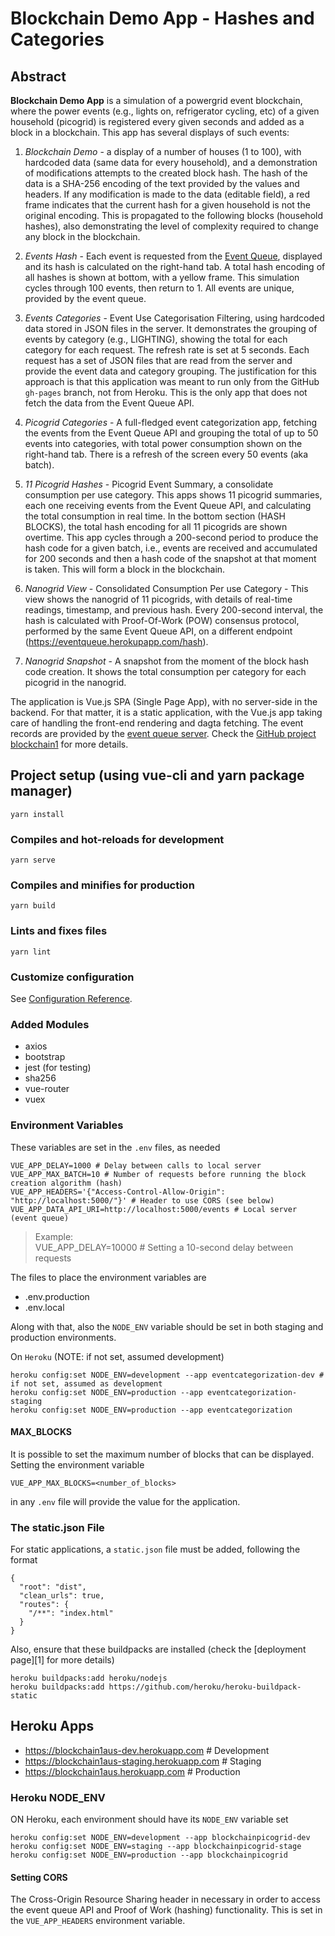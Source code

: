 # Blockchain Demo App - Hashes and Categories

## Abstract

**Blockchain Demo App** is a simulation of a powergrid event blockchain, where the power events (e.g., lights on, refrigerator cycling, etc) of a given household (picogrid) is registered every given seconds and added as a block in a blockchain. This app has several displays of such events:

1. _Blockchain Demo_ - a display of a number of houses (1 to 100), with hardcoded data (same data for every household), and a demonstration of modifications attempts to the created block hash. The hash of the data is a SHA-256 encoding of the text provided by the values and headers. If any modification is made to the data (editable field), a red frame indicates that the current hash for a given household is not the original encoding. This is propagated to the following blocks (household hashes), also demonstrating the level of complexity required to change any block in the blockchain.

1. _Events Hash_ - Each event is requested from the [Event Queue](https://github.com/gcastilhos/blockchain1), displayed and its hash is calculated on the right-hand tab. A total hash encoding of all hashes is shown at bottom, with a yellow frame. This simulation cycles through 100 events, then return to 1. All events are unique, provided by the event queue.

1. _Events Categories_ - Event Use Categorisation Filtering, using hardcoded data stored in JSON files in the server. It demonstrates the grouping of events by category (e.g., LIGHTING), showing the total for each category for each request. The refresh rate is set at 5 seconds. Each request has a set of JSON files that are read from the server and provide the event data and category grouping. The justification for this approach is that this application was meant to run only from the GitHub `gh-pages` branch, not from Heroku. This is the only app that does not fetch the data from the Event Queue API.

1. _Picogrid Categories_ - A full-fledged event categorization app, fetching the events from the Event Queue API and grouping the total of up to 50 events into categories, with total power consumption shown on the right-hand tab. There is a refresh of the screen every 50 events (aka batch).

1. _11 Picogrid Hashes_ - Picogrid Event Summary, a consolidate consumption per use category. This apps shows 11 picogrid summaries, each one receiving events from the Event Queue API, and calculating the total consumption in real time. In the bottom section (HASH BLOCKS), the total hash encoding for all 11 picogrids are shown overtime. This app cycles through a 200-second period to produce the hash code for a given batch, i.e., events are received and accumulated for 200 seconds and then a hash code of the snapshot at that moment is taken. This will form a block in the blockchain.

1. _Nanogrid View_ - Consolidated Consumption Per use Category - This view shows the nanogrid of 11 picogrids, with details of real-time readings, timestamp, and previous hash. Every  200-second interval, the hash is calculated with Proof-Of-Work (POW) consensus protocol, performed by the same Event Queue API, on a different endpoint (https://eventqueue.herokupapp.com/hash). 

1. _Nanogrid Snapshot_ - A snapshot from the moment of the block hash code creation. It shows the total consumption per category for each picogrid in the nanogrid.

The application is Vue.js SPA (Single Page App), with no server-side in the backend. For that matter, it is a static application, with the Vue.js app taking care of handling the front-end rendering and dagta fetching. The event records are provided by the [event queue server](https://eventqueue.herokuapp.com/events). Check the [GitHub project blockchain1](https://github.com/gcastilhos/blockchain1) for more details.

## Project setup (using vue-cli and yarn package manager)
```
yarn install
```

### Compiles and hot-reloads for development
```
yarn serve
```

### Compiles and minifies for production
```
yarn build
```

### Lints and fixes files
```
yarn lint
```

### Customize configuration
See [Configuration Reference](https://cli.vuejs.org/config/).


### Added Modules
* axios
* bootstrap
* jest (for testing)
* sha256
* vue-router
* vuex

### Environment Variables

These variables are set in the `.env` files, as needed

```
VUE_APP_DELAY=1000 # Delay between calls to local server
VUE_APP_MAX_BATCH=10 # Number of requests before running the block creation algorithm (hash)
VUE_APP_HEADERS='{"Access-Control-Allow-Origin": "http://localhost:5000/"}' # Header to use CORS (see below)
VUE_APP_DATA_API_URI=http://localhost:5000/events # Local server (event queue)
```

> Example:  
  VUE_APP_DELAY=10000 # Setting a 10-second delay between requests

The files to place the environment variables are

* .env.production
* .env.local

Along with that, also the `NODE_ENV` variable should be set in both staging and production environments.

On `Heroku` (NOTE: if not set, assumed development)
```
heroku config:set NODE_ENV=development --app eventcategorization-dev # if not set, assumed as development
heroku config:set NODE_ENV=production --app eventcategorization-staging
heroku config:set NODE_ENV=production --app eventcategorization
```

#### MAX_BLOCKS

It is possible to set the maximum number of blocks that can be displayed. Setting the environment variable
```
VUE_APP_MAX_BLOCKS=<number_of_blocks>
```

in any `.env` file will provide the value for the application.

### The static.json File

For static applications, a `static.json` file must be added, following the format
```
{
  "root": "dist",
  "clean_urls": true,
  "routes": {
    "/**": "index.html"
  }
}
```

Also, ensure that these buildpacks are installed (check the [deployment page][1] for more details)

```
heroku buildpacks:add heroku/nodejs
heroku buildpacks:add https://github.com/heroku/heroku-buildpack-static
```

## Heroku Apps

* https://blockchain1aus-dev.herokuapp.com # Development
* https://blockchain1aus-staging.herokuapp.com # Staging
* https://blockchain1aus.herokuapp.com # Production


### Heroku NODE_ENV

ON Heroku, each environment should have its `NODE_ENV` variable set

```
heroku config:set NODE_ENV=development --app blockchainpicogrid-dev
heroku config:set NODE_ENV=staging --app blockchainpicogrid-stage
heroku config:set NODE_ENV=production --app blockchainpicogrid
```

#### Setting CORS

The Cross-Origin Resource Sharing header in necessary in order to access the event queue API and Proof of Work (hashing) functionality. This is set in the `VUE_APP_HEADERS` environment variable.
